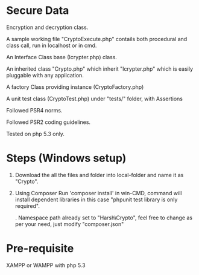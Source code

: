# Secure Data
Encryption and decryption class.

A sample working file "CryptoExecute.php" contails both procedural and class call, run in localhost or in cmd.

An Interface Class base (Icrypter.php) class.

An inherited class "Crypto.php" which inherit "Icrypter.php" which is easily pluggable with any application.

A factory Class providing instance (CryptoFactory.php)

A unit test class (CryptoTest.php) under "tests/" folder, with Assertions

Followed PSR4 norms.

Followed PSR2 coding guidelines.

Tested on php 5.3 only.


# Steps (Windows setup)
1. Download the all the files and folder into local-folder and name it as "Crypto".
2. Using Composer Run 'composer install' in win-CMD, command will install dependent libraries in this case "phpunit test library is only required".



      . Namespace path already set to "Harsh\Crypto", feel free to change as per your need, just modify "composer.json"   
      
      
      
# Pre-requisite
  XAMPP or WAMPP with php 5.3 
